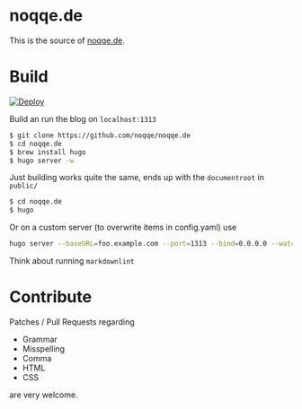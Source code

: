 # noqqe.de

This is the source of [noqqe.de](https://noqqe.de).

# Build

[![Deploy](https://github.com/noqqe/noqqe.de/actions/workflows/deploy.yml/badge.svg?branch=master)](https://github.com/noqqe/noqqe.de/actions/workflows/deploy.yml)


Build an run the blog on `localhost:1313`

``` bash
$ git clone https://github.com/noqqe/noqqe.de
$ cd noqqe.de
$ brew install hugo
$ hugo server -w
```

Just building works quite the same, ends up with the `documentroot` in
`public/`

``` bash
$ cd noqqe.de
$ hugo
```

Or on a custom server (to overwrite items in config.yaml) use

``` bash
hugo server --baseURL=foo.example.com --port=1313 --bind=0.0.0.0 --watch
```

Think about running `markdownlint`

# Contribute

Patches / Pull Requests regarding

* Grammar
* Misspelling
* Comma
* HTML
* CSS

are very welcome.

